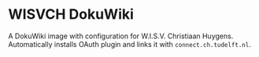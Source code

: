 # WISVCH DokuWiki
A DokuWiki image with configuration for W.I.S.V. Christiaan Huygens. Automatically installs OAuth plugin and links it with `connect.ch.tudelft.nl`.
